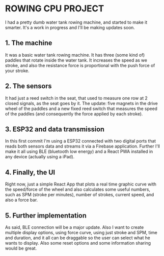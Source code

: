 # ROWING CPU PROJECT

I had a pretty dumb water tank rowing machine, and started to make it smarter. It's a work in progress and I'll be making updates soon.

## 1. The machine

It was a basic water tank rowing machine. It has three (some kind of) paddles that rotate inside the water tank. It increases the speed as we stroke, and also the resistance force is proportional with the push force of your stroke.

## 2. The sensors

It had just a reed switch in the seat, that used to measure one row at 2 closed signals, as the seat goes by it.
The update: five magnets in the drive wheel of the paddles and a new fixed reed switch that measures the speed of the paddles (and consequently the force applied by each stroke).

## 3. ESP32 and data transmission

In this first commit I'm using a ESP32 connected with two digital ports that reads both sensors data and streams it via a Firebase application.
Further I'll make it all using BLE (bluetooth low energy) and a React PWA installed in any device (actually using a iPad).

## 4. Finally, the UI

Right now, just a simple React App that plots a real time graphic curve with the speed/force of the wheel and also calculates some useful numbers, such as SPM (stroke per minutes), number of strokes, current speed, and also a force bar.

## 5. Further implementation

As said, BLE connection will be a major update. Also I want to create multiple display options, using force curve, using just stroke and SPM, time and duration, and it all can be draggable so the user can select what he wants to display.
Also some reset options and some information sharing would be great.
